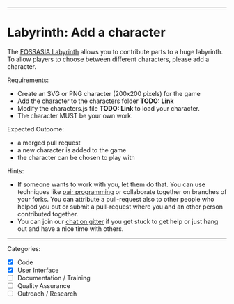 

---

# Labyrinth: Add a character

The [FOSSASIA Labyrinth](https://github.com/fossasia/labyrinth/) allows you to contribute parts to a huge labyrinth. To allow players to choose between different characters, please add a character.

Requirements:
- Create an SVG or PNG character (200x200 pixels) for the game
- Add the character to the characters folder **TODO: Link**
- Modify the characters.js file **TODO: Link** to load your character.
- The character MUST be your own work.

Expected Outcome:
- a merged pull request
- a new character is added to the game
- the character can be chosen to play with

Hints:
- If someone wants to work with you, let them do that. You can use techniques like [pair programming](https://www.youtube.com/watch?v=vgkahOzFH2Q) or collaborate together on branches of your forks. You can attribute a pull-request also to other people who helped you out or submit a pull-request where you and an other person contributed together.
- You can join our [chat on gitter](https://gitter.im/fossasia/labyrinth) if you get stuck to get help or just hang out and have a nice time with others.

---

Categories:
- [X] Code
- [X] User Interface
- [ ] Documentation / Training
- [ ] Quality Assurance
- [ ] Outreach / Research
